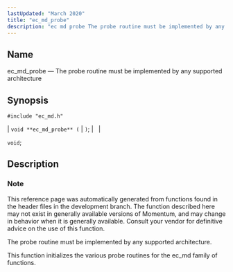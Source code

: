 ```yaml
---
lastUpdated: "March 2020"
title: "ec_md_probe"
description: "ec md probe The probe routine must be implemented by any supported architecture void ec md probe void This reference page was automatically generated from functions found in the header files in the development branch The function described here may not exist in generally available versions of Momentum and may..."
---
```


<a name="apis.ec_md_probe"></a> 
## Name

ec_md_probe — The probe routine must be implemented by any supported architecture

## Synopsis

`#include "ec_md.h"`

| `void **ec_md_probe** (` | `)`; |   |

`void`;<a name="idp57506160"></a> 
## Description

### Note

This reference page was automatically generated from functions found in the header files in the development branch. The function described here may not exist in generally available versions of Momentum, and may change in behavior when it is generally available. Consult your vendor for definitive advice on the use of this function.

The probe routine must be implemented by any supported architecture.

This function initializes the various probe routines for the ec_md family of functions.